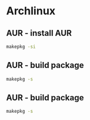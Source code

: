 # Archlinux

## AUR - install AUR
```bash
makepkg -si
```

## AUR - build package
```bash
makepkg -s
```

## AUR - build package
```bash
makepkg -s
```